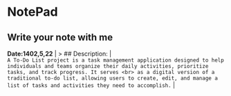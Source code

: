 # NotePad
Write your note with me
--
**Date:1402,5,22**
| > ## Description: |
<br>
` A To-Do List project is a task management application designed to help individuals and teams organize their daily activities, prioritize tasks, and track progress. It serves <br>
as a digital version of a traditional to-do list, allowing users to create, edit, and manage a list of tasks and activities they need to accomplish. ` |
